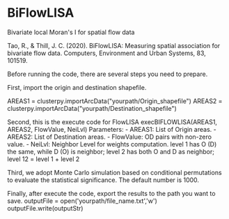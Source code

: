 # BiFlowLISA
Bivariate local Moran's I for spatial flow data

Tao, R., & Thill, J. C. (2020). BiFlowLISA: Measuring spatial association for bivariate flow data. Computers, Environment and Urban Systems, 83, 101519.

Before running the code, there are several steps you need to prepare. 

First, import the origin and destination shapefile.

AREAS1 = clusterpy.importArcData("yourpath/Origin_shapefile")
AREAS2 = clusterpy.importArcData("yourpath/Destination_shapefile")

Second, this is the execute code for FlowLISA
execBIFLOWLISA(AREAS1, AREAS2, FlowValue, NeiLvl)
    Parameters:
    - AREAS1: List of Origin areas.
    - AREAS2: List of Destination areas.
    - FlowValue: OD pairs with non-zero value.
    - NeiLvl: Neighbor Level for weights computation. level 1 has O (D) the same, while D (O) is neighbor; level 2 has both O and D as neighbor; level 12 = level 1 + level 2

Third, we adopt Monte Carlo simulation based on conditional permutations to evaluate the statistical significance. The default number is 1000.

Finally, after execute the code, export the results to the path you want to save.
outputFile = open('yourpath/file_name.txt','w')
outputFile.write(outputStr)
